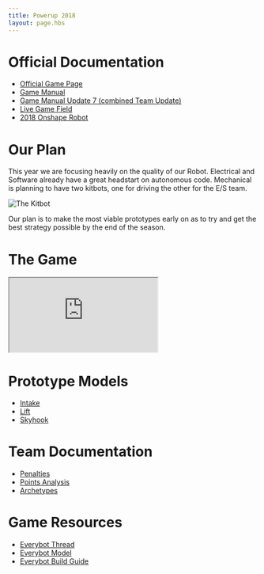 ```yaml
---
title: Powerup 2018
layout: page.hbs
---
```


# Official Documentation

- [Official Game Page](https://www.firstinspires.org/resource-library/frc/competition-manual-qa-system)
- [Game Manual](/pdfs/power-up-2018/manual.pdf)
- [Game Manual Update 7 (combined Team Update)](/pdfs/power-up-2018/manual-update-07.pdf)
- [Live Game Field](https://cad.onshape.com/documents/9296b2e73daefa64660bc992/w/5092c5455497b9f5953b85b0/e/3dc1d546866866a0aca4fe2b)
- [2018 Onshape Robot](https://cad.onshape.com/documents/c25b6e33afa0deb23647eb4b/w/867857abf41225d617f9678b/e/dacda856b6b4e3c78fc22636)

# Our Plan

This year we are focusing heavily on the quality of our Robot. Electrical and Software already have a great headstart on autonomous code. Mechanical is planning to have two kitbots, one for driving the other for the E/S team.

![The Kitbot](/images/power-up-2018/the-kitbot.jpg)

Our plan is to make the most viable prototypes early on as to try and get the best strategy possible by the end of the season.

# The Game

<div class="videowrapper">
  <iframe src="https://www.youtube.com/embed/HZbdwYiCY74" allowfullscreen></iframe>
</div>

# Prototype Models

- [Intake](https://cad.onshape.com/documents/9a742c2b3ae3b9619f7df30c/w/37d0d75d55b6d68207bc554b/e/473dcccb675059f0d014c403)
- [Lift](https://cad.onshape.com/documents/367b91bd47016c3169dde734/w/51568f6157a092ac3f1ae7e5/e/28002c834a7524f57ece7654)
- [Skyhook](https://cad.onshape.com/documents/fea88e7288ddfbe8dbcb652b/w/b4d412302594897a9f4aad4d/e/c8b0c114789360d844931d98)

# Team Documentation

- [Penalties](/games/power-up-2018/penalties/)
- [Points Analysis](/games/power-up-2018/points-analysis/)
- [Archetypes](/games/power-up-2018/archetypes/)

# Game Resources

- [Everybot Thread](https://www.chiefdelphi.com/forums/showthread.php?t=161168)
- [Everybot Model](https://cad.onshape.com/documents/6a195a8f5448c52496f191aa/w/40c72c2fb63c8efaf1939c14/e/08ef647c429fd3e62bbf734c)
- [Everybot Build Guide](/pdfs/everybot-build-guide.pdf)
